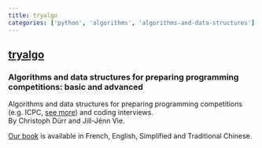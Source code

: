```yaml
---
title: tryalgo
categories: ['python', 'algorithms', 'algorithms-and-data-structures']
---
```

## [tryalgo](https://github.com/jilljenn/tryalgo)

### Algorithms and data structures for preparing programming competitions: basic and advanced


Algorithms and data structures for preparing programming competitions (e.g. ICPC, [see more](https://tryalgo.org/contests/)) and coding interviews.  
By Christoph Dürr and Jill-Jênn Vie.

[Our book](https://tryalgo.org/book) is available in French, English, Simplified and Traditional Chinese.
